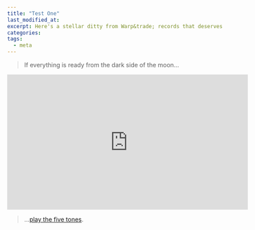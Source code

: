 ```yaml
---
title: "Test One"
last_modified_at:
excerpt: Here's a stellar ditty from Warp&trade; records that deserves being listened to with headphones or a subwoofer.
categories:
tags: 
  - meta
---
```


> If everything is ready from the dark side of the moon…  

<iframe width="560" height="315" src="https://www.youtube.com/embed/UnnGXa7WIGQ" frameborder="0" allowfullscreen></iframe>
<br>

> …[play the five tones](https://www.youtube.com/watch?v=UnnGXa7WIGQ).  
